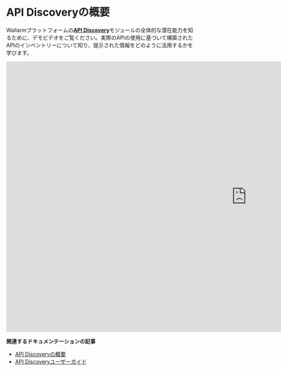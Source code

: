 # API Discoveryの概要

Wallarmプラットフォームの[**API Discovery**](../api-discovery/overview.md)モジュールの全体的な潜在能力を知るために、デモビデオをご覧ください。実際のAPIの使用に基づいて構築されたAPIのインベントリーについて知り、提示された情報をどのように活用するかを学びます。

<div class="video-wrapper">
  <iframe width="1280" height="720" src="https://www.youtube.com/embed/0bRHVtpWkJ8" frameborder="0" allow="accelerometer; autoplay; encrypted-media; gyroscope; picture-in-picture" allowfullscreen></iframe>
</div>

**関連するドキュメンテーションの記事**

* [API Discoveryの概要](../api-discovery/overview.md)
* [API Discoveryユーザーガイド](../api-discovery/exploring.md)